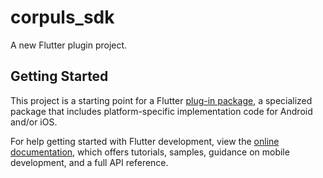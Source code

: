 # corpuls_sdk

A new Flutter plugin project.

## Getting Started

This project is a starting point for a Flutter
[plug-in package](https://flutter.dev/to/develop-plugins),
a specialized package that includes platform-specific implementation code for
Android and/or iOS.

For help getting started with Flutter development, view the
[online documentation](https://docs.flutter.dev), which offers tutorials,
samples, guidance on mobile development, and a full API reference.

